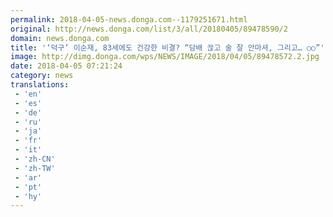 ```yaml
---
permalink: 2018-04-05-news.donga.com--1179251671.html
original: http://news.donga.com/list/3/all/20180405/89478590/2
domain: news.donga.com
title: '‘덕구’ 이순재, 83세에도 건강한 비결? “담배 끊고 술 잘 안마셔, 그리고… ○○”'
image: http://dimg.donga.com/wps/NEWS/IMAGE/2018/04/05/89478572.2.jpg
date: 2018-04-05 07:21:24
category: news
translations: 
 - 'en'
 - 'es'
 - 'de'
 - 'ru'
 - 'ja'
 - 'fr'
 - 'it'
 - 'zh-CN'
 - 'zh-TW'
 - 'ar'
 - 'pt'
 - 'hy'
---
```


